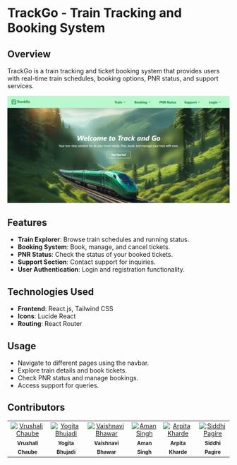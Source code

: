 # TrackGo - Train Tracking and Booking System

## Overview
TrackGo is a train tracking and ticket booking system that provides users with real-time train schedules, booking options, PNR status, and support services.

![Home Page](public/images/Homepage.png)

## Features
- **Train Explorer**: Browse train schedules and running status.
- **Booking System**: Book, manage, and cancel tickets.
- **PNR Status**: Check the status of your booked tickets.
- **Support Section**: Contact support for inquiries.
- **User Authentication**: Login and registration functionality.

## Technologies Used
- **Frontend**: React.js, Tailwind CSS
- **Icons**: Lucide React
- **Routing**: React Router

## Usage
- Navigate to different pages using the navbar.
- Explore train details and book tickets.
- Check PNR status and manage bookings.
- Access support for queries.

## Contributors  
<table>
  <tr>
    <td align="center">
      <a href="https://github.com/Vrush2004">
        <img src="https://github.com/Vrush2004.png" width="100px;" alt="Vrushali Chaube"/>
        <br />
        <sub><b>Vrushali Chaube</b></sub>
      </a>
    </td>
    <td align="center">
      <a href="https://github.com/YogitaBhujadi">
        <img src="https://github.com/YogitaBhujadi.png" width="100px;" alt="Yogita Bhujadi"/>
        <br />
        <sub><b>Yogita Bhujadi</b></sub>
      </a>
    </td>
    <td align="center">
      <a href="https://github.com/VaishnaviBhawar">
        <img src="https://github.com/VaishnaviBhawar.png" width="100px;" alt="Vaishnavi Bhawar"/>
        <br />
        <sub><b>Vaishnavi Bhawar</b></sub>
      </a>
    </td>
    <td align="center">
      <a href="https://github.com/aman85662">
        <img src="https://github.com/aman85662.png" width="100px;" alt="Aman Singh"/>
        <br />
        <sub><b>Aman Singh</b></sub>
      </a>
    </td>
    <td align="center">
      <a href="https://github.com/Arpitakharde">
        <img src="https://github.com/Arpitakharde.png" width="100px;" alt="Arpita Kharde"/>
        <br />
        <sub><b>Arpita Kharde</b></sub>
      </a>
    </td>
    <td align="center">
      <a href="https://github.com/Miss-Siddhi-Pagire">
        <img src="https://github.com/Miss-Siddhi-Pagire.png" width="100px;" alt="Siddhi Pagire"/>
        <br />
        <sub><b>Siddhi Pagire</b></sub>
      </a>
    </td>
  </tr>
</table>

